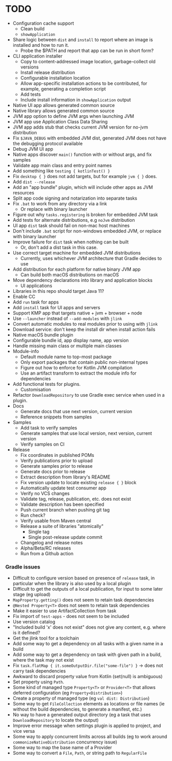
# TODO

- Configuration cache support
  - Clean build
  - `showApplication`
- Share logic between `dist` and `install` to report where an image is installed and how to run it.
  - Probe the $PATH and report that app can be run in short form?
- CLI application installer
  - Copy to content-addressed image location, garbage-collect old versions
  - Install release distribution
  - Configurable installation location
  - Allow app-specific installation actions to be contributed, for example, generating a completion script
  - Add tests
  - Include install information in `showApplication` output
- Native UI app allows generated common source
- Native library allows generated common source
- JVM app option to define JVM args when launching JVM
- JVM app use Application Class Data Sharing
- JVM app adds stub that checks current JVM version for no-jvm distribution
- Fix `$JAVA_DEBUG` with embedded JVM dist, generated JVM does not have the debugging protocol available
- Debug JVM UI app
- Native apps discover `main()` function with or without args, and fix samples
- Validate app main class and entry point names
- Add something like `testing { kotlinTest() }`
- Fix `desktop { }` does not add targets, but for example `jvm { }` does.
- Add `dist --release`
- Add an "app bundle" plugin, which will include other apps as JVM resources
- Split app code signing and notarization into separate tasks
- Fix `.bat` to work from any directory via a link
  - Or replace with binary launcher
- Figure out why `tasks.registering` is broken for embedded JVM task
- Add tests for alternate distributions, e.g `noJvm` distribution
- UI app `dist` task should fail on non-mac host machines
- Don't include `.bat` script for non-windows embedded JVM, or replace with binary launcher
- Improve failure for `dist` task when nothing can be built
  - Or, don't add a dist task in this case.
- Use correct target machine for embedded JVM distributions
  - Currently, uses whichever JVM architecture that Gradle decides to use
- Add distribution for each platform for native binary JVM app
  - Can build both macOS distributions on macOS
- Move dependency declarations into library and application blocks
    - UI applications 
- Libraries in this repo should target Java 11?
- Enable CC
- Add `run` task for apps
- Add `install` task for UI apps and servers
- Support KMP app that targets native + jvm + browser + node
- Use `--launcher` instead of `--add-modules` with `jlink`
- Convert automatic modules to real modules prior to using with `jlink`
- Download service: don't keep the install dir when install action fails
- Native macOS bundle plugin
- Configurable bundle id, app display name, app version
- Handle missing main class or multiple main classes
- Module-info
    - Default module name to top-most package
    - Only export packages that contain public non-internal types
    - Figure out how to enforce for Kotlin JVM compilation
    - Use an artifact transform to extract the module info for dependencies
- Add functional tests for plugins.
    - Customisation
- Refactor `DownloadRepository` to use Gradle exec service when used in a plugin.
- Docs
  - Generate docs that use next version, current version
  - Reference snippets from samples
- Samples
  - Add task to verify samples
  - Generate samples that use local version, next version, current version
  - Verify samples on CI
- Release
  - Fix coordinates in published POMs
  - Verify publications prior to upload
  - Generate samples prior to release 
  - Generate docs prior to release 
  - Extract description from library's README
  - Fix version update to locate existing `release { }` block
  - Automatically update test consumer app
  - Verify no VCS changes
  - Validate tag, release, publication, etc. does not exist
  - Validate description has been specified
  - Push current branch when pushing git tag
  - Run check?
  - Verify usable from Maven central
  - Release a suite of libraries "atomically"
    - Single tag
    - Single post-release update commit 
  - Changelog and release notes
  - Alpha/Beta/RC releases
  - Run from a Github action

### Gradle issues

- Difficult to configure version based on presence of `release` task, in particular when the library is also used by a local plugin 
- Difficult to get the outputs of a local publication, for input to some later stage (eg upload)
- `MapProperty.getting()` does not seem to retain task dependencies
- `@Nested Property<T>` does not seem to retain task dependencies
- Make it easier to use ArtifactCollection from task
- Fix import of `test-apps` - does not seem to be included
- Use version catalog
- "Included build 'x' does not exist" does not give any content, e.g. where is it defined?
- Get the jlink tool for a toolchain
- Add some way to get a dependency on all tasks with a given name in a build
- Add some way to get a dependency on task with given path in a build, where the task may not exist
- Fix `task.flatMap { it.someOutputDir.file("some-file") }` -> does not carry task dependencies
- Awkward to discard property value from Kotlin (set(null) is ambiguous)
- Set property using `Path`.
- Some kind of managed type `Property<T>` or `Provider<T>` that allows deferred configuration (eg `Property<Distribution>`)
- Create a property of managed type (eg `val dist: Distribution`)
- Some way to get `FileCollection` elements as locations or file names (ie without the build dependencies, to generate a manifest, etc.)
- No way to have a generated output directory (eg a task that uses `DownloadRepository` to locate the output)
- Improve error message when settings plugin is applied to project, and vice versa
- Some way to apply concurrent limits across all builds (eg to work around `commonizeNativeDistribution` concurrency issue)
- Some way to map the base name of a Provider<RegularFile>
- Some way to convert a `File`, `Path`, or string path to `RegularFile`
